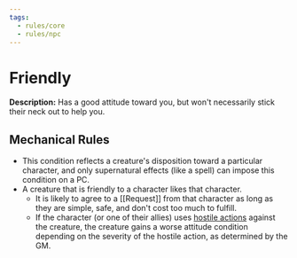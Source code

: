 ```yaml
---
tags:
  - rules/core
  - rules/npc
---
```

# Friendly

**Description:** Has a good attitude toward you, but won't necessarily stick their neck out to help you.

## Mechanical Rules

- This condition reflects a creature's disposition toward a particular character, and only supernatural effects (like a spell) can impose this condition on a PC.
- A creature that is friendly to a character likes that character.
	- It is likely to agree to a [[Request]] from that character as long as they are simple, safe, and don't cost too much to fulfill.
	- If the character (or one of their allies) uses [hostile actions](https://2e.aonprd.com/Rules.aspx?ID=300) against the creature, the creature gains a worse attitude condition depending on the severity of the hostile action, as determined by the GM.